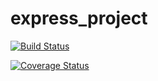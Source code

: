 # express_project

[![Build Status](https://travis-ci.com/ozzie0428/express_project.svg?branch=master)](https://travis-ci.com/ozzie0428/express_project)


[![Coverage Status](https://coveralls.io/repos/github/ozzie0428/express_project/badge.svg?branch=master)](https://coveralls.io/github/ozzie0428/express_project?branch=master)
